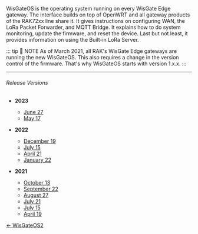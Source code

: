 <rk-head img="/assets/images/release-notes/wisgate-os.png"></rk-head>


WisGateOS is the operating system running on every WisGate Edge gateway. The interface builds on top of OpenWRT and all gateway products of the RAK72xx line share it. It gives instructions on configuring WAN, the LoRa Packet Forwarder, and MQTT Bridge. It explains how to do system monitoring, update the firmware, and reset the device. Last but not least, it provides information on using the Built-in LoRa Server.



::: tip 📝 NOTE
As of March 2021, all RAK's WisGate Edge gateways are running the new WisGateOS. This also requires a change in the version control of the firmware. That's why WisGateOS starts with version 1.x.x.
:::

---

###### Release Versions

- <b> 2023 </b>
    - [June 27](/Release-Notes/WisGateOS/2023/June-27/)
    - [May 17](/Release-Notes/WisGateOS/2023/May-17/)


- <b> 2022 </b>
    - [December 19](/Release-Notes/WisGateOS/2022/December-19/)
    - [July 15](/Release-Notes/WisGateOS/2022/July-15/)
    - [April 21](/Release-Notes/WisGateOS/2022/April-21/)
    - [January 22](/Release-Notes/WisGateOS/2022/January-22/)


- <b> 2021 </b>
    - [October 13](/Release-Notes/WisGateOS/2021/October-13/)
    - [September 22](/Release-Notes/WisGateOS/2021/September-22/)
    - [August 27](/Release-Notes/WisGateOS/2021/August-27/)
    - [July 21](/Release-Notes/WisGateOS/2021/July-21/)
    - [July 15](/Release-Notes/WisGateOS/2021/July-15/)
    - [April 19](/Release-Notes/WisGateOS/2021/April-19/)

<style>
  .container {
    text-align: left;
  }
</style>

<div class="container">
  <p class="action">
    <a href="/Release-Notes/WisGateOS2/" class="nav-link action-button keychainify-checked">
      ← WisGateOS2
    </a>
  </p>
</div>
